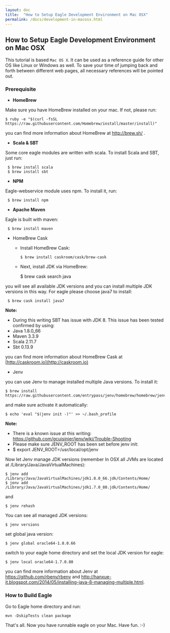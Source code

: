 ```yaml
---
layout: doc
title:  "How to Setup Eagle Development Environment on Mac OSX"
permalink: /docs/development-in-macosx.html
---
```


How to Setup Eagle Development Environment on Mac OSX
-----------------------------------------------------
This tutorial is based `Mac OS X`. It can be used as a reference guide for other OS like Linux or Windows as well.  To save your time of jumping back and forth between different web pages, all necessary references will be pointed out. 

### Prerequisite

* __HomeBrew__
  
Make sure you have HomeBrew installed on your mac. If not, please run:

    $ ruby -e "$(curl -fsSL https://raw.githubusercontent.com/Homebrew/install/master/install)"

  you can find more information about HomeBrew at http://brew.sh/ .

* __Scala & SBT__

Some core eagle modules are written with scala. To install Scala and SBT, just run:

     $ brew install scala
     $ brew install sbt

* __NPM__

Eagle-webservice module uses npm. To install it, run:

     $ brew install npm

* __Apache Maven__

Eagle is built with maven:
 
     $ brew install maven

* HomeBrew Cask 

    - Install HomeBrew Cask:
      
          $ brew install caskroom/cask/brew-cask
          
    - Next, install JDK via HomeBrew:

        $ brew cask search java


you will see all available JDK versions and you can install multiple JDK versions in this way. For eagle please choose java7 to install:

     $ brew cask install java7


**Note:**
- During this writing SBT has issue with JDK 8. This issue has been tested confirmed by using: 
- Java 1.8.0_66
- Maven 3.3.9
- Scala 2.11.7
- Sbt 0.13.9

you can find more information about HomeBrew Cask at [http://caskroom.io](http://caskroom.io)

* Jenv 

you can use Jenv to manage installed multiple Java versions. To install it:

    $ brew install https://raw.githubusercontent.com/entrypass/jenv/homebrew/homebrew/jenv.rb

and make sure activate it automatically:

    $ echo 'eval "$(jenv init -)"' >> ~/.bash_profile


**Note:**
- There is a known issue at this writing: https://github.com/gcuisinier/jenv/wiki/Trouble-Shooting
- Please make sure JENV_ROOT has been set before jenv init:
- $ export JENV_ROOT=/usr/local/opt/jenv

Now let Jenv manage JDK versions (remember In OSX all JVMs are located at /Library/Java/JavaVirtualMachines):

    $ jenv add /Library/Java/JavaVirtualMachines/jdk1.8.0_66.jdk/Contents/Home/
    $ jenv add /Library/Java/JavaVirtualMachines/jdk1.7.0_80.jdk/Contents/Home/

and

    $ jenv rehash

You can see all managed JDK versions:

    $ jenv versions

set global java version:

    $ jenv global oracle64-1.8.0.66

switch to your eagle home directory and set the local JDK version for eagle:

    $ jenv local oracle64-1.7.0.80

you can find more information about Jenv at https://github.com/rbenv/rbenv and http://hanxue-it.blogspot.com/2014/05/installing-java-8-managing-multiple.html.

### How to Build Eagle


Go to Eagle home directory and run:

    mvn -DskipTests clean package

That's all. Now you have runnable eagle on your Mac. Have fun. :-)
